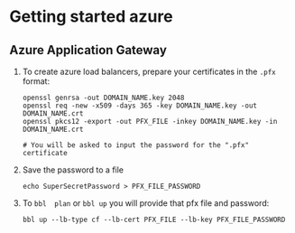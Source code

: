 # Getting started azure


## Azure Application Gateway

1. To create azure load balancers, prepare your certificates in the `.pfx` format:
    ```
    openssl genrsa -out DOMAIN_NAME.key 2048
    openssl req -new -x509 -days 365 -key DOMAIN_NAME.key -out DOMAIN_NAME.crt
    openssl pkcs12 -export -out PFX_FILE -inkey DOMAIN_NAME.key -in DOMAIN_NAME.crt

    # You will be asked to input the password for the ".pfx" certificate
    ```
1. Save the password to a file
    ```
    echo SuperSecretPassword > PFX_FILE_PASSWORD
    ```
1. To `bbl  plan` or `bbl up` you will provide that pfx file and password:
    ```
    bbl up --lb-type cf --lb-cert PFX_FILE --lb-key PFX_FILE_PASSWORD
    ```
